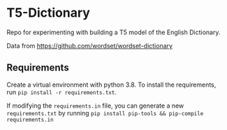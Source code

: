 # T5-Dictionary

Repo for experimenting with building a T5 model of the English Dictionary.

Data from https://github.com/wordset/wordset-dictionary

## Requirements

Create a virtual environment with python 3.8. To install the requirements, run `pip install -r requirements.txt`.

If modifying the `requirements.in` file, you can generate a new `requirements.txt` by running `pip install pip-tools && pip-compile requirements.in`